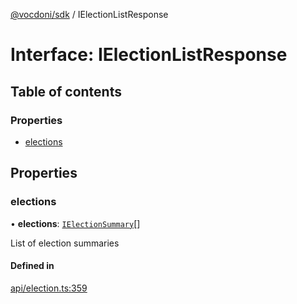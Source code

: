 [@vocdoni/sdk](/sdk) / IElectionListResponse

# Interface: IElectionListResponse

## Table of contents

### Properties

- [elections](IElectionListResponse#elections)

## Properties

### elections

• **elections**: [`IElectionSummary`](IElectionSummary)[]

List of election summaries

#### Defined in

[api/election.ts:359](https://github.com/vocdoni/vocdoni-sdk/blob/2ec9544f0d792289a6e591f4f269c47a23ca40a1/src/api/election.ts#L359)
